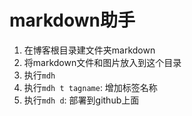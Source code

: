 # markdown助手

1. 在博客根目录建文件夹markdown
2. 将markdown文件和图片放入到这个目录
3. 执行`mdh`
4. 执行`mdh t tagname`: 增加标签名称
5. 执行`mdh d`: 部署到github上面
